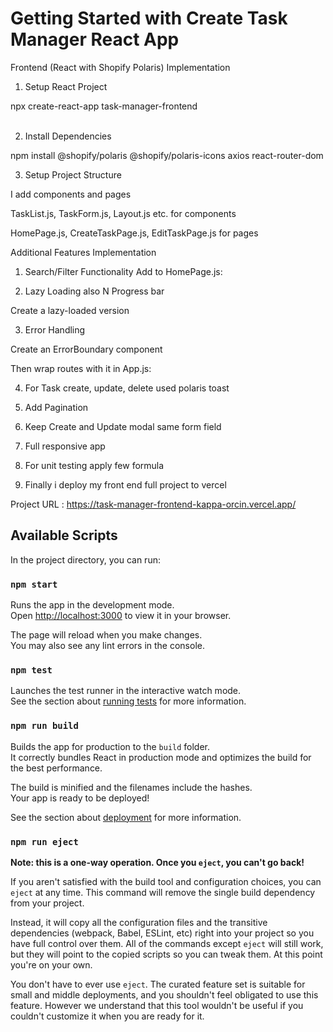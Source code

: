 # Getting Started with Create Task Manager React App

Frontend (React with Shopify Polaris) Implementation

1. Setup React Project

npx create-react-app task-manager-frontend  <br> <br>

2. Install Dependencies

npm install @shopify/polaris @shopify/polaris-icons axios react-router-dom

3. Setup Project Structure
   
I add components and pages

TaskList.js, TaskForm.js, Layout.js etc. for components

HomePage.js, CreateTaskPage.js, EditTaskPage.js for pages 

Additional Features Implementation

1. Search/Filter Functionality Add to HomePage.js:

2. Lazy Loading also N Progress bar

Create a lazy-loaded version

3. Error Handling

Create an ErrorBoundary component

Then wrap routes with it in App.js:

4. For Task create, update, delete used polaris toast

5. Add Pagination

6. Keep Create and Update modal same form field

7. Full responsive app

8. For unit testing apply few formula

9. Finally i deploy my front end full project to vercel

Project URL : https://task-manager-frontend-kappa-orcin.vercel.app/


## Available Scripts

In the project directory, you can run:

### `npm start`

Runs the app in the development mode.\
Open [http://localhost:3000](http://localhost:3000) to view it in your browser.

The page will reload when you make changes.\
You may also see any lint errors in the console.

### `npm test`

Launches the test runner in the interactive watch mode.\
See the section about [running tests](https://facebook.github.io/create-react-app/docs/running-tests) for more information.

### `npm run build`

Builds the app for production to the `build` folder.\
It correctly bundles React in production mode and optimizes the build for the best performance.

The build is minified and the filenames include the hashes.\
Your app is ready to be deployed!

See the section about [deployment](https://facebook.github.io/create-react-app/docs/deployment) for more information.

### `npm run eject`

**Note: this is a one-way operation. Once you `eject`, you can't go back!**

If you aren't satisfied with the build tool and configuration choices, you can `eject` at any time. This command will remove the single build dependency from your project.

Instead, it will copy all the configuration files and the transitive dependencies (webpack, Babel, ESLint, etc) right into your project so you have full control over them. All of the commands except `eject` will still work, but they will point to the copied scripts so you can tweak them. At this point you're on your own.

You don't have to ever use `eject`. The curated feature set is suitable for small and middle deployments, and you shouldn't feel obligated to use this feature. However we understand that this tool wouldn't be useful if you couldn't customize it when you are ready for it.





